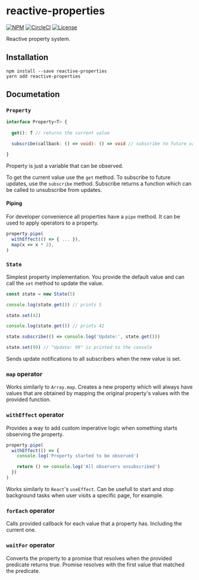 # reactive-properties

[![NPM](https://img.shields.io/npm/v/reactive-properties.svg)](https://www.npmjs.com/package/reactive-properties)
[![CircleCI](https://img.shields.io/circleci/build/github/Marik-D/reactive-properties/master.svg)](https://circleci.com/gh/Marik-D/reactive-properties/tree/master)
[![License](https://img.shields.io/github/license/Marik-D/reactive-properties.svg)](https://github.com/Marik-D/reactive-properties/blob/master/UNLICENSE)


Reactive property system.

## Installation
```
npm install --save reactive-properties
yarn add reactive-properties
```

## Documetation

### `Property`

```typescript
interface Property<T> {
  
  get(): T // returns the current value

  subscribe(callback: () => void): () => void // subscribe to future values

}
```

Property is just a variable that can be observed.

To get the current value use the `get` method. To subscribe to future updates, use the `subscribe` method. Subscribe returns a function which can be called to unsubscribe from updates.

#### Piping

For developer convenience all properties have a `pipe` method. It can be used to apply operators to a property.

```typescript
property.pipe(
  withEffect(() => { ... }),
  map(x => x * 2),
)
```

### `State`

Simplest property implementation. You provide the default value and can call the `set` method to update the value.

```typescript
const state = new State(5)

console.log(state.get()) // prints 5

state.set(42)

console.log(state.get()) // prints 42

state.subscribe(() => console.log('Update:', state.get()))

state.set(99) // "Update: 99" is printed to the console

```

Sends update notifications to all subscribers when the new value is set.

### `map` operator

Works similarly to `Array.map`. Creates a new property which will always have values that are obtained by mapping the original property's values with the provided function.

### `withEffect` operator

Provides a way to add custom imperative logic when something starts observing the property.

```typescript
property.pipe(
  withEffect(() => {
    console.log('Property started to be observed')

    return () => console.log('All observers unsubscribed')
  })
)
```

Works similarly to `React`'s `useEffect`. Can be usefull to start and stop background tasks when user visits a specific page, for example.


### `forEach` operator

Calls provided callback for each value that a property has. Including the current one.

### `waitFor` operator

Converts the property to a promise that resolves when the provided predicate returns true. Promise resolves with the first value that matched the predicate.
